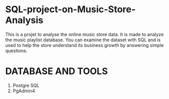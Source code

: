 # SQL-project-on-Music-Store-Analysis

This is a projet to analyse the online music store data. It is made to analyze the music playlist database. You can examine the dataset with SQL and is used to help the store understand its business growth by answering simple questions.

# DATABASE AND TOOLS
1. Postgre SQL
2. PgAdmin4
